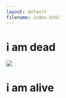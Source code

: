 ```yaml
---
layout: default
filename: index.html
---
```


# i am dead
[<img src="https://images.unsplash.com/photo-1431411207774-da3c7311b5e8?ixlib=rb-0.3.5&q=99&fm=jpg&crop=entropy&cs=tinysrgb&w=2048&fit=max&s=41e14888667c8e1cb308f19201032c78">](./another_page.html)
# i am alive


